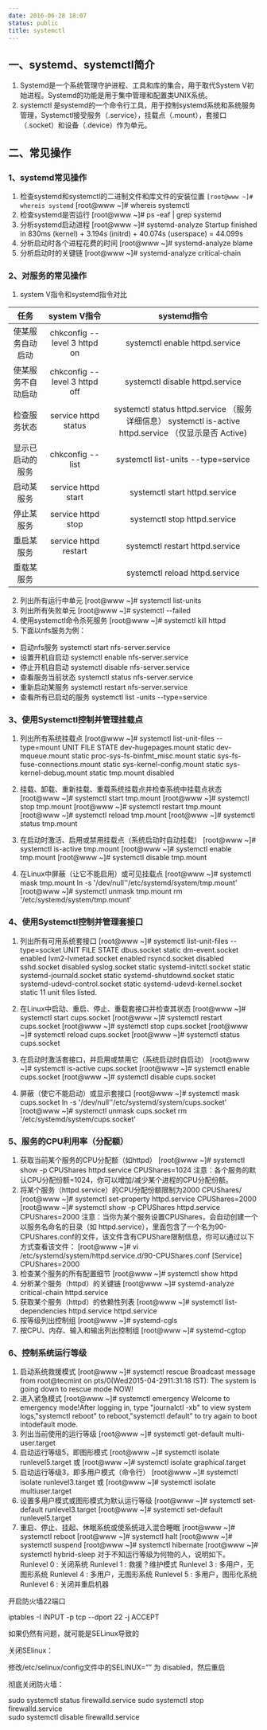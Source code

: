 ```yaml
---
date: 2016-06-28 18:07
status: public
title: systemctl
---
```

## 一、systemd、systemctl简介
1. Systemd是一个系统管理守护进程、工具和库的集合，用于取代System V初始进程。Systemd的功能是用于集中管理和配置类UNIX系统。
2. systemctl 是systemd的一个命令行工具，用于控制systemd系统和系统服务管理，Systemctl接受服务（.service），挂载点（.mount），套接口（.socket）和设备（.device）作为单元。
## 二、常见操作
### 1、systemd常见操作
1. 检查systemd和systemctl的二进制文件和库文件的安装位置
`[root@www ~]# whereis systemd`
[root@www ~]# whereis systemctl
2. 检查systemd是否运行
[root@www ~]# ps -eaf | grep systemd
3.  分析systemd启动进程
[root@www ~]# systemd-analyze
Startup finished in 830ms (kernel) + 3.194s (initrd) + 40.074s (userspace) = 44.099s
4. 分析启动时各个进程花费的时间
[root@www ~]# systemd-analyze blame
5. 分析启动时的关键链
[root@www ~]# systemd-analyze critical-chain
### 2、对服务的常见操作
1. system V指令和systemd指令对比

|   任务   |  system V指令    |  systemd指令  |
|:---------:|:----------------------:|:-----------------:|
|使某服务自动启动|chkconfig --level 3 httpd on|	systemctl enable httpd.service|
|使某服务不自动启动| 	chkconfig --level 3 httpd off |	systemctl disable httpd.service|
|检查服务状态 |	service httpd status |	systemctl status httpd.service （服务详细信息） systemctl is-active httpd.service （仅显示是否 Active)|
|显示已启动的服务|	chkconfig --list |	systemctl list-units --type=service|
|启动某服务 	|service httpd start 	|systemctl start httpd.service|
|停止某服务|	service httpd stop |	systemctl stop httpd.service|
|重启某服务 	|service httpd restart |	systemctl restart httpd.service|
|重载某服务 	| |	systemctl reload httpd.service |
2.  列出所有运行中单元
[root@www ~]# systemctl list-units
3. 列出所有失败单元
[root@www ~]# systemctl --failed
4. 使用systemctl命令杀死服务
[root@www ~]# systemctl kill httpd
5. 下面以nfs服务为例：
+ 启动nfs服务
systemctl start nfs-server.service
+ 设置开机自启动
systemctl enable nfs-server.service
+ 停止开机自启动
systemctl disable nfs-server.service
+ 查看服务当前状态
systemctl status nfs-server.service
+ 重新启动某服务
systemctl restart nfs-server.service
+ 查看所有已启动的服务
systemctl list -units --type=service
### 3、使用Systemctl控制并管理挂载点
1. 列出所有系统挂载点
[root@www ~]# systemctl list-unit-files --type=mount
UNIT FILE STATE
dev-hugepages.mount static
dev-mqueue.mount static
proc-sys-fs-binfmt_misc.mount static
sys-fs-fuse-connections.mount static
sys-kernel-config.mount static
sys-kernel-debug.mount static
tmp.mount disabled

2. 挂载、卸载、重新挂载、重载系统挂载点并检查系统中挂载点状态
[root@www ~]# systemctl start tmp.mount
[root@www ~]# systemctl stop tmp.mount
[root@www ~]# systemctl restart tmp.mount
[root@www ~]# systemctl reload tmp.mount
[root@www ~]# systemctl status tmp.mount
3. 在启动时激活、启用或禁用挂载点（系统启动时自动挂载）
[root@www ~]# systemctl is-active tmp.mount
[root@www ~]# systemctl enable tmp.mount
[root@www ~]# systemctl disable tmp.mount
4. 在Linux中屏蔽（让它不能启用）或可见挂载点
[root@www ~]# systemctl mask tmp.mount
ln -s '/dev/null''/etc/systemd/system/tmp.mount'
[root@www ~]# systemctl unmask tmp.mount
rm '/etc/systemd/system/tmp.mount'
### 4、使用Systemctl控制并管理套接口
1. 列出所有可用系统套接口
[root@www ~]# systemctl list-unit-files --type=socket
UNIT FILE STATE
dbus.socket static
dm-event.socket enabled
lvm2-lvmetad.socket enabled
rsyncd.socket disabled
sshd.socket disabled
syslog.socket static
systemd-initctl.socket static
systemd-journald.socket static
systemd-shutdownd.socket static
systemd-udevd-control.socket static
systemd-udevd-kernel.socket static
11 unit files listed.

2. 在Linux中启动、重启、停止、重载套接口并检查其状态
[root@www ~]# systemctl start cups.socket
[root@www ~]# systemctl restart cups.socket
[root@www ~]# systemctl stop cups.socket
[root@www ~]# systemctl reload cups.socket
[root@www ~]# systemctl status cups.socket
3. 在启动时激活套接口，并启用或禁用它（系统启动时自启动）
[root@www ~]# systemctl is-active cups.socket
[root@www ~]# systemctl enable cups.socket
[root@www ~]# systemctl disable cups.socket
4. 屏蔽（使它不能启动）或显示套接口
[root@www ~]# systemctl mask cups.socket
ln -s '/dev/null''/etc/systemd/system/cups.socket'
[root@www ~]# systemctl unmask cups.socket
rm '/etc/systemd/system/cups.socket'
### 5、服务的CPU利用率（分配额）
1. 获取当前某个服务的CPU分配额（如httpd）
[root@www ~]# systemctl show -p CPUShares httpd.service
CPUShares=1024
注意：各个服务的默认CPU分配份额=1024，你可以增加/减少某个进程的CPU分配份额。
2. 将某个服务（httpd.service）的CPU分配份额限制为2000 CPUShares/
[root@www ~]# systemctl set-property httpd.service CPUShares=2000
[root@www ~]# systemctl show -p CPUShares httpd.service
CPUShares=2000
注意：当你为某个服务设置CPUShares，会自动创建一个以服务名命名的目录（如 httpd.service），里面包含了一个名为90-CPUShares.conf的文件，该文件含有CPUShare限制信息，你可以通过以下方式查看该文件：
[root@www ~]# vi /etc/systemd/system/httpd.service.d/90-CPUShares.conf
[Service]
CPUShares=2000
3. 检查某个服务的所有配置细节
[root@www ~]# systemctl show httpd
4. 分析某个服务（httpd）的关键链
[root@www ~]# systemd-analyze critical-chain httpd.service
5. 获取某个服务（httpd）的依赖性列表
[root@www ~]# systemctl list-dependencies httpd.service
httpd.service
6. 按等级列出控制组
[root@www ~]# systemd-cgls
7. 按CPU、内存、输入和输出列出控制组
[root@www ~]# systemd-cgtop
### 6、控制系统运行等级
1. 启动系统救援模式
[root@www ~]# systemctl rescue
Broadcast message from root@tecmint on pts/0(Wed2015-04-2911:31:18 IST):
The system is going down to rescue mode NOW!
2. 进入紧急模式
[root@www ~]# systemctl emergency
Welcome to emergency mode!After logging in, type "journalctl -xb" to view
system logs,"systemctl reboot" to reboot,"systemctl default" to try again
to boot intodefault mode.
3. 列出当前使用的运行等级
[root@www ~]# systemctl get-default
multi-user.target
4. 启动运行等级5，即图形模式
[root@www ~]# systemctl isolate runlevel5.target
或
[root@www ~]# systemctl isolate graphical.target
5. 启动运行等级3，即多用户模式（命令行）
[root@www ~]# systemctl isolate runlevel3.target
或
[root@www ~]# systemctl isolate multiuser.target
6. 设置多用户模式或图形模式为默认运行等级
[root@www ~]# systemctl set-default runlevel3.target
[root@www ~]# systemctl set-default runlevel5.target
7. 重启、停止、挂起、休眠系统或使系统进入混合睡眠
[root@www ~]# systemctl reboot
[root@www ~]# systemctl halt
[root@www ~]# systemctl suspend
[root@www ~]# systemctl hibernate
[root@www ~]# systemctl hybrid-sleep
对于不知运行等级为何物的人，说明如下。
Runlevel 0 : 关闭系统
Runlevel 1 : 救援？维护模式
Runlevel 3 : 多用户，无图形系统
Runlevel 4 : 多用户，无图形系统
Runlevel 5 : 多用户，图形化系统
Runlevel 6 : 关闭并重启机器


开启防火墙22端口

iptables -I INPUT -p tcp --dport 22 -j ACCEPT

如果仍然有问题，就可能是SELinux导致的

关闭SElinux：

修改/etc/selinux/config文件中的SELINUX=”” 为 disabled，然后重启

彻底关闭防火墙：

sudo systemctl status  firewalld.service
sudo systemctl stop firewalld.service          
sudo systemctl disable firewalld.service

